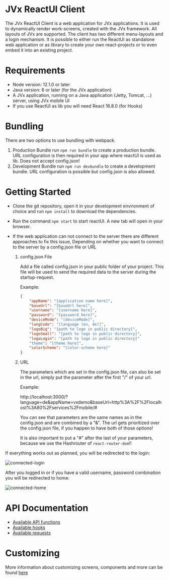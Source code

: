 # JVx ReactUI Client
The JVx ReactUI Client is a web application for JVx applications. It is used to dynamically render work-screens, created with the JVx framework. All layouts of JVx are supported. The client has two different menu-layouts and a login mechanism. It is possible to either run the ReactUI as standalone web application or as library to create your own react-projects or to even embed it into an existing project.

# Requirements
- Node version: 12.1.0 or later
- Java version: 6 or later (for the JVx application)
- A JVx application, running on a Java application (Jetty, Tomcat, ...) server, using JVx mobile UI
- If you use ReactUI as lib you will need React 16.8.0 (for Hooks)

# Bundling
There are two options to use bundling with webpack.

1. Production Bundle
run `npm run bundle` to create a production bundle. URL configuration is then required in your app where reactUI is used as lib. Does not accept config.json!
2. Development Bundle
run `npm run devbundle` to create a development bundle. URL configuration is possible but config.json is also allowed.

# Getting Started
- Clone the git repository, open it in your development environment of choice and run ```npm install``` to download the dependencies.
- Run the command ```npm start``` to start reactUI. A new tab will open in your browser.
- If the web application can not connect to the server there are different approaches to fix this issue, Depending on whether you want to connect to the server by a config.json file or URL

    1. config.json File
    
        Add a file called config.json in your public folder of your project. This file will be used to send the required data to the server during the startup-request. 
        
        Example:

        ```json
        {
            "appName": "[application name here]",
            "baseUrl": "[baseUrl here]",
            "username": "[username here]",
            "password": "[password here]",
            "deviceMode": "[deviceMode]",
            "langCode": "[language (en, de)]",
            "logoBig": "[path to logo in public directory]",
            "logoSmall": "[path to logo in public directory]",
            "logoLogin": "[path to logo in public directory]"
            "theme": "[theme here]",
            "colorScheme": "[color-scheme here]"
        }
        ```

    2. URL

        The parameters which are set in the config.json file, can also be set in the url, simply put the parameter after the first "/" of your url.

        Example:

        http://localhost:3000/?language=de&appName=vxdemo&baseUrl=http%3A%2F%2Flocalhost%3A80%2Fservices%2Fmobile/#

        You can see that parameters are the same names as in the config.json and are combined by a "&". The url gets prioritized over the config.json file, if you happen to have both of those options!
        
        It is also important to put a "#" after the last of your parameters, because we use the Hashrouter of ```react-router-dom```!!

If everything works out as planned, you will be redirected to the login:

![connected-login](https://github.com/sibvisions/reactUI/blob/master/src/readme-imgs/connected-login.PNG)

After you logged in or if you have a valid username, password combination you will be redirected to home:

![connected-home](https://github.com/sibvisions/reactUI/blob/master/src/readme-imgs/connected.png)

# API Documentation

- [Available API functions](src/readme-files/api-functions)
- [Available hooks](src/readme-files/hooks)
- [Available requests](src/readme-files/requests)

# Customizing
More information about customizing screens, components and more can be found [here](https://github.com/sibvisions/reactUI.example#features)
